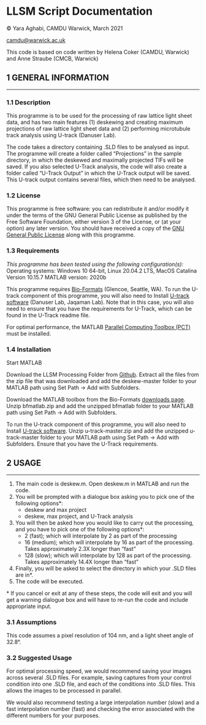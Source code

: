 # LLSM Script Documentation

© Yara Aghabi, CAMDU Warwick, March 2021

camdu@warwick.ac.uk

This code is based on code written by Helena Coker (CAMDU, Warwick) and Anne Straube (CMCB, Warwick)

## 1 GENERAL INFORMATION
______________________________________________________________________________

### 1.1 Description

This programme is to be used for the processing of raw lattice light sheet data, and has two main features (1) deskewing and creating maximum projections of raw lattice light sheet data and (2) performing microtubule track analysis using U-track (Danuser Lab).  

The code takes a directory containing .SLD files to be analysed as input.  The programme will create a folder called “Projections” in the sample directory, in which the deskewed and maximally projected TIFs will be saved.  If you also selected U-Track analysis, the code will also create a folder called “U-Track Output” in which the U-Track output will be saved.  This U-track output contains several files, which then need to be analysed.  

### 1.2 License

This programme is free software: you can redistribute it and/or modify it under the terms of the GNU General Public License as published by the Free Software Foundation, either version 3 of the License, or (at your option) any later version.  You should have received a copy of the [GNU General Public License](https://www.gnu.org/licenses/) along with this programme.  

### 1.3 Requirements 

*This programme has been tested using the following configuration(s):*
Operating systems:   Windows 10 64-bit, Linux 20.04.2 LTS,  MacOS Catalina Version 10.15.7 
MATLAB version: 2020b 

This programme requires [Bio-Formats](https://www.openmicroscopy.org/bio-formats/downloads/) (Glencoe, Seattle, WA).  To run the U-track component of this programme, you will also need to Install [U-track software](https://github.com/DanuserLab/u-track) (Danuser Lab, Jaqaman Lab).  Note that in this case, you will also need to ensure that you have the requirements for U-Track, which can be found in the U-Track readme file.  

For optimal performance, the MATLAB [Parallel Computing Toolbox (PCT)](https://uk.mathworks.com/products/parallel-computing.html?requestedDomain=) must be installed.

### 1.4 Installation 

Start MATLAB 

Download the LLSM Processing Folder from [Github](https://github.com/u2056710/LLSM).  Extract all the files from the zip file that was downloaded and add the deskew-master folder to your MATLAB path using Set Path -> Add with Subfolders.  

Download the MATLAB toolbox from the Bio-Formats [downloads page](https://www.openmicroscopy.org/bio-formats/downloads/).  Unzip bfmatlab.zip and add the unzipped bfmatlab folder to your MATLAB path using Set Path -> Add with Subfolders.  

To run the U-track component of this programme, you will also need to Install [U-track software](https://github.com/DanuserLab/u-track).  Unzip u-track-master.zip and add the unzipped u-track-master folder to your MATLAB path using Set Path -> Add with Subfolders.  Ensure that you have the U-Track requirements.  




## 2 USAGE
______________________________________________________________________________

1. The main code is deskew.m.  Open deskew.m in MATLAB and run the code.  
2.  You will be prompted with a dialogue box asking you to pick one of the following options*:
	- deskew and max project 
	- deskew, max project, and U-Track analysis                   
3.  You will then be asked how you would like to carry out the processing, and you have to pick one of the following options*:
    - 2 (fast);  which will interpolate by 2 as part of the processing
    - 16 (medium); which will interpolate by 16 as part of the processing.  Takes approximately 2.3X longer than “fast”
    - 128 (slow); which will interpolate by 128 as part of the processing.  Takes approximately 14.4X longer than “fast”
4.  Finally, you will be asked to select the directory in which your .SLD files are in*.  
5.  The code will be executed.  

\* If you cancel or exit at any of these steps, the code will exit and you will get a warning dialogue box and will have to re-run the code and include appropriate input.    
 
### 3.1 Assumptions

This code assumes a pixel resolution of 104 nm, and a light sheet angle of 32.8&deg;.  

### 3.2 Suggested Usage

For optimal processing speed, we would recommend saving your images across several .SLD files.  For example, saving captures from your control condition into one .SLD file, and each of the conditions into .SLD files.  This allows the images to be processed in parallel.  

We would also recommend testing a large interpolation number (slow) and a fast interpolation number (fast) and checking the error associated with the different numbers for your purposes.   
 

